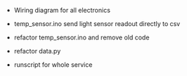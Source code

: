 <!-- - Display last 24 hours of data in graphs
- Calculate min, max and avg of every 5 minutes
- Display avg in the graph in increments of 5 minutes
- On hover display min, max and avg for each 5 minute -->

- Wiring diagram for all electronics
- temp_sensor.ino send light sensor readout directly to csv
- refactor temp_sensor.ino and remove old code
- refactor data.py

- runscript for whole service
